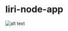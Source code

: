 # liri-node-app


![alt text](https://raw.githubusercontent.com/username/liri-node-app/screen_shots/default.png)
